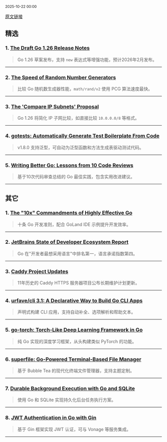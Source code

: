 <sub>2025-10-22 00:00</sub>


[原文链接](https://golangweekly.com/issues/575)


## 精选

### 1. [The Draft Go 1.26 Release Notes](https://golangweekly.com/link/175969/rss)
> Go 1.26 草案发布，支持 `new` 表达式等增强功能，预计2026年2月发布。

---

### 2. [The Speed of Random Number Generators](https://golangweekly.com/link/175977/rss)
> 比较 Go 随机数生成器性能，`math/rand/v2` 使用 PCG 算法速度最快。

---

### 3. [The 'Compare IP Subnets' Proposal](https://golangweekly.com/link/175978/rss)
> Go 1.26 将简化 IP 子网比较，如直接比较 `10.0.0.0/8` 等格式。

---

### 4. [gotests: Automatically Generate Test Boilerplate From Code](https://golangweekly.com/link/175984/rss)
> v1.8.0 支持泛型，可自动为泛型函数和方法生成表驱动测试代码。

---

### 5. [Writing Better Go: Lessons from 10 Code Reviews](https://golangweekly.com/link/175975/rss)
> 基于10次代码审查总结的 Go 最佳实践，包含实用改进建议。

---

## 其它

### 1. [The "10x" Commandments of Highly Effective Go](https://golangweekly.com/link/175970/rss)
> 十条 Go 开发准则，配合 GoLand IDE 示例提升开发效率。

---

### 2. [JetBrains State of Developer Ecosystem Report](https://golangweekly.com/link/175972/rss)
> Go 在"开发者最想采用语言"中排名第一，语言承诺指数第四。

---

### 3. [Caddy Project Updates](https://golangweekly.com/link/175974/rss)
> 11年历史的 Caddy HTTPS 服务器项目公布长期维护计划更新。

---

### 4. [urfave/cli 3.1: A Declarative Way to Build Go CLI Apps](https://golangweekly.com/link/175987/rss)
> 声明式构建 CLI 应用，支持自动补全、选项解析和帮助文本。

---

### 5. [go-torch: Torch-Like Deep Learning Framework in Go](https://golangweekly.com/link/175989/rss)
> 纯 Go 实现的深度学习框架，从头构建类似 PyTorch 的功能。

---

### 6. [superfile: Go-Powered Terminal-Based File Manager](https://golangweekly.com/link/175999/rss)
> 基于 Bubble Tea 的现代化终端文件管理器，支持主题定制。

---

### 7. [Durable Background Execution with Go and SQLite](https://golangweekly.com/link/175982/rss)
> 使用 Go 和 SQLite 实现持久化后台任务执行方案。

---

### 8. [JWT Authentication in Go with Gin](https://golangweekly.com/link/175981/rss)
> 基于 Gin 框架实现 JWT 认证，可与 Vonage 等服务集成。

---
    